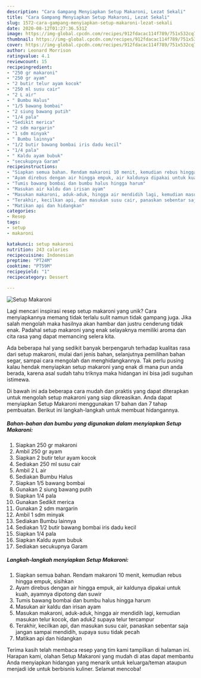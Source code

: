```yaml
---
description: "Cara Gampang Menyiapkan Setup Makaroni, Lezat Sekali"
title: "Cara Gampang Menyiapkan Setup Makaroni, Lezat Sekali"
slug: 1572-cara-gampang-menyiapkan-setup-makaroni-lezat-sekali
date: 2020-08-12T01:27:36.531Z
image: https://img-global.cpcdn.com/recipes/912fdacac114f789/751x532cq70/setup-makaroni-foto-resep-utama.jpg
thumbnail: https://img-global.cpcdn.com/recipes/912fdacac114f789/751x532cq70/setup-makaroni-foto-resep-utama.jpg
cover: https://img-global.cpcdn.com/recipes/912fdacac114f789/751x532cq70/setup-makaroni-foto-resep-utama.jpg
author: Leonard Morrison
ratingvalue: 4.1
reviewcount: 15
recipeingredient:
- "250 gr makaroni"
- "250 gr ayam"
- "2 butir telur ayam kocok"
- "250 ml susu cair"
- "2 L air"
- " Bumbu Halus"
- "1/5 bawang bombai"
- "2 siung bawang putih"
- "1/4 pala"
- "Sedikit merica"
- "2 sdm margarin"
- "1 sdm minyak"
- " Bumbu lainnya"
- "1/2 butir bawang bombai iris dadu kecil"
- "1/4 pala"
- " Kaldu ayam bubuk"
- "secukupnya Garam"
recipeinstructions:
- "Siapkan semua bahan. Rendam makaroni 10 menit, kemudian rebus hingga empuk, sisihkan"
- "Ayam direbus dengan air hingga empuk, air kaldunya dipakai untuk kuah, ayamnya dipotong dan suwir"
- "Tumis bawang bombai dan bumbu halus hingga harum"
- "Masukan air kaldu dan irisan ayam"
- "Masukan makaroni, aduk-aduk, hingga air mendidih lagi, kemudian masukan telur kocok, dan aduk2 supaya telur tercampur"
- "Terakhir, kecilkan api, dan masukan susu cair, panaskan sebentar saja jangan sampai mendidih, supaya susu tidak pecah"
- "Matikan api dan hidangkan"
categories:
- Resep
tags:
- setup
- makaroni

katakunci: setup makaroni 
nutrition: 243 calories
recipecuisine: Indonesian
preptime: "PT24M"
cooktime: "PT59M"
recipeyield: "1"
recipecategory: Dessert

---
```



![Setup Makaroni](https://img-global.cpcdn.com/recipes/912fdacac114f789/751x532cq70/setup-makaroni-foto-resep-utama.jpg)

Lagi mencari inspirasi resep setup makaroni yang unik? Cara menyiapkannya memang tidak terlalu sulit namun tidak gampang juga. Jika salah mengolah maka hasilnya akan hambar dan justru cenderung tidak enak. Padahal setup makaroni yang enak selayaknya memiliki aroma dan cita rasa yang dapat memancing selera kita.

Ada beberapa hal yang sedikit banyak berpengaruh terhadap kualitas rasa dari setup makaroni, mulai dari jenis bahan, selanjutnya pemilihan bahan segar, sampai cara mengolah dan menghidangkannya. Tak perlu pusing kalau hendak menyiapkan setup makaroni yang enak di mana pun anda berada, karena asal sudah tahu triknya maka hidangan ini bisa jadi suguhan istimewa.




Di bawah ini ada beberapa cara mudah dan praktis yang dapat diterapkan untuk mengolah setup makaroni yang siap dikreasikan. Anda dapat menyiapkan Setup Makaroni menggunakan 17 bahan dan 7 tahap pembuatan. Berikut ini langkah-langkah untuk membuat hidangannya.

<!--inarticleads1-->

##### Bahan-bahan dan bumbu yang digunakan dalam menyiapkan Setup Makaroni:

1. Siapkan 250 gr makaroni
1. Ambil 250 gr ayam
1. Siapkan 2 butir telur ayam kocok
1. Sediakan 250 ml susu cair
1. Ambil 2 L air
1. Sediakan  Bumbu Halus
1. Siapkan 1/5 bawang bombai
1. Gunakan 2 siung bawang putih
1. Siapkan 1/4 pala
1. Gunakan Sedikit merica
1. Gunakan 2 sdm margarin
1. Ambil 1 sdm minyak
1. Sediakan  Bumbu lainnya
1. Sediakan 1/2 butir bawang bombai iris dadu kecil
1. Siapkan 1/4 pala
1. Siapkan  Kaldu ayam bubuk
1. Sediakan secukupnya Garam




<!--inarticleads2-->

##### Langkah-langkah menyiapkan Setup Makaroni:

1. Siapkan semua bahan. Rendam makaroni 10 menit, kemudian rebus hingga empuk, sisihkan
1. Ayam direbus dengan air hingga empuk, air kaldunya dipakai untuk kuah, ayamnya dipotong dan suwir
1. Tumis bawang bombai dan bumbu halus hingga harum
1. Masukan air kaldu dan irisan ayam
1. Masukan makaroni, aduk-aduk, hingga air mendidih lagi, kemudian masukan telur kocok, dan aduk2 supaya telur tercampur
1. Terakhir, kecilkan api, dan masukan susu cair, panaskan sebentar saja jangan sampai mendidih, supaya susu tidak pecah
1. Matikan api dan hidangkan




Terima kasih telah membaca resep yang tim kami tampilkan di halaman ini. Harapan kami, olahan Setup Makaroni yang mudah di atas dapat membantu Anda menyiapkan hidangan yang menarik untuk keluarga/teman ataupun menjadi ide untuk berbisnis kuliner. Selamat mencoba!
